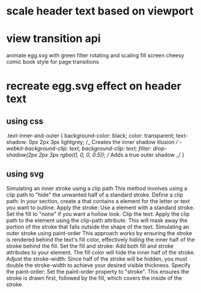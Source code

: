 # scale header text based on viewport

# view transition api

animate egg.svg with green filter rotating and scaling
fill screen cheesy comic book style
for page transitions

# recreate egg.svg effect on header text

## using css

.text-inner-and-outer {
background-color: black;
color: transparent;
text-shadow: 0px 2px 3px lightgrey; /_ Creates the inner shadow illusion _/
-webkit-background-clip: text;
background-clip: text;
filter: drop-shadow(2px 2px 3px rgba(0, 0, 0, 0.5)); /_ Adds a true outer shadow _/
}

## using svg

Simulating an inner stroke using a clip path
This method involves using a clip path to "hide" the unwanted half of a standard stroke.
Define a clip path: In your <defs> section, create a <clipPath> that contains a <path> element for the letter or text you want to outline.
Apply the stroke: Use a <text> element with a standard stroke. Set the fill to "none" if you want a hollow look.
Clip the text: Apply the clip path to the <text> element using the clip-path attribute. This will mask away the portion of the stroke that falls outside the shape of the text.
Simulating an outer stroke using paint-order
This approach works by ensuring the stroke is rendered behind the text's fill color, effectively hiding the inner half of the stroke behind the fill.
Set the fill and stroke: Add both fill and stroke attributes to your <text> element. The fill color will hide the inner half of the stroke.
Adjust the stroke-width: Since half of the stroke will be hidden, you must double the stroke-width to achieve your desired visible thickness.
Specify the paint-order: Set the paint-order property to "stroke". This ensures the stroke is drawn first, followed by the fill, which covers the inside of the stroke.
